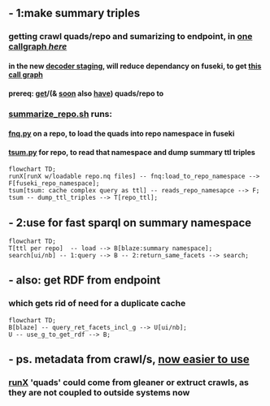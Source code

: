 ## - 1:make summary triples

### getting crawl quads/repo and sumarizing to endpoint, in [one callgraph *here*](call.md)
#### in the new [decoder staging](https://github.com/MBcode/dc), will reduce dependancy on fuseki, to get [this call graph](https://github.com/MBcode/dc/blob/main/call-summary.md)
#### prereq: [get](https://github.com/MBcode/ec/blob/master/crawl/get.md)/(& [soon](https://github.com/MBcode/ec/blob/master/summary.md) also [have](https://github.com/MBcode/ec/tree/master/crawl)) quads/repo to
### [summarize_repo.sh](https://github.com/MBcode/ec/blob/master/summary/summarize_repo.sh) runs:
#### [fnq.py](https://github.com/MBcode/ec/blob/master/summary/fnq.py) on a repo, to load the quads into repo namespace in fuseki
#### [tsum.py](https://github.com/MBcode/ec/blob/master/summary/tsum.py) for repo, to read that namespace and dump summary ttl triples
```mermaid
flowchart TD;
runX[runX w/loadable repo.nq files] -- fnq:load_to_repo_namespace --> F[fuseki_repo_namespace];
tsum[tsum: cache complex query as ttl] -- reads_repo_namesapce --> F;
tsum -- dump_ttl_triples --> T[repo_ttl];
```
  
  
  
## - 2:use for fast sparql on summary namespace
```mermaid
flowchart TD;
T[ttl per repo]  -- load --> B[blaze:summary namespace];
search[ui/nb] -- 1:query --> B -- 2:return_same_facets --> search;
```
  
## - also: get RDF from endpoint
### which gets rid of need for a duplicate cache
```mermaid
flowchart TD;
B[blaze] -- query_ret_facets_incl_g --> U[ui/nb]; 
U -- use_g_to_get_rdf --> B;
``` 



## - ps. metadata from crawl/s, [now easier to use](https://github.com/MBcode/ec/blob/master/system.md)
### [runX](https://github.com/gleanerio/gleaner/issues/126) 'quads' could come from gleaner or extruct crawls, as they are not coupled to outside systems now
